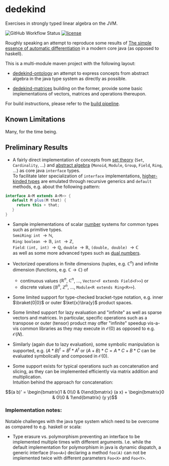 # dedekind

Exercises in strongly typed linear algebra on the JVM.

![GitHub Workflow Status](https://img.shields.io/github/actions/workflow/status/vincentk/dedekind/maven.yml?branch=main&style=flat-square)
[![license](https://img.shields.io/github/license/vincentk/dedekind.svg?style=flat-square)](LICENSE)

Roughly speaking an attempt to reproduce some results of [The simple essence of automatic differentiation](https://arxiv.org/abs/1804.00746#) in a modern core java (as opposed to haskell).

This is a multi-module maven project with the following layout:

* [dedekind-ontology](https://github.com/vincentk/dedekind/tree/main/dedekind-ontology) an attempt to express concepts from abstract algebra in the java type system as directly as possible.

* [dedekind-matrices](https://github.com/vincentk/dedekind/tree/main/dedekind-matrices) building on the former, provide some basic implementations of vectors, matrices and operations thereupon.

For build instructions, please refer to the [build pipeline](https://github.com/vincentk/dedekind/blob/main/.github/workflows/maven.yml).

## Known Limitations

Many, for the time being.

## Preliminary Results

* A fairly direct implementation of concepts from [set theory](https://github.com/vincentk/dedekind/blob/main/dedekind-ontology/src/main/java/com/github/vincentk/dedekind/sets/) (`Set`, `Cardinality`, ...) and [abstract algebra](https://github.com/vincentk/dedekind/tree/main/dedekind-ontology/src/main/java/com/github/vincentk/dedekind/algebra) (`Monoid`, `Module`, `Group`, `Field`, `Ring`, ...) as core java `interface` types. \
To facilitate later specialization of `interface` implementations, [higher-kinded types](https://www.baeldung.com/scala/higher-kinded-types) are emulated through recursive generics and `default` methods, e.g. about the following pattern:
```java
interface A<M extends A<M>> {
   default M plus(M that) {
     return this + that;
   }
}
```

* Sample implementations of scalar [number](https://github.com/vincentk/dedekind/tree/main/dedekind-ontology/src/main/java/com/github/vincentk/dedekind/numbers) systems for common types such as primitive types. \
`SemiRing`: `int` $\rightarrow \mathbb{N}$, \
`Ring`: `boolean` $\rightarrow \mathbb{B}$, `int` $\rightarrow \mathbb{Z}$, \
`Field`: `(int, int)` $\rightarrow \mathbb{Q}$, `double` $\rightarrow \mathbb{R}$, `(double, double)` $\rightarrow \mathbb{C}$ \
as well as some more advanced types such as [dual numbers](https://en.wikipedia.org/wiki/Dual_number).

* Vectorized operations in finite dimensions (tuples, e.g. $\mathbb C^n$) and infinite dimension (functions, e.g. $\mathbb C \rightarrow \mathbb C$) of
  * continuous values ($\mathbb R^n$, $\mathbb C^n$, ..., `Vector<F extends Field<F>>`) or
  * discrete values ($\mathbb B^n$, $\mathbb Z^n$, ..., `Module<R extends Ring<R>>`).

* Some limited support for type-checked bracket-type notation, e.g. inner $\braket{0|0}$ or outer $\ket{x}\bra{y}$ product spaces.

* Some limited support for lazy evaluation and "infinite" as well as sparse vectors and matrices. In particular, specific operations such as a transpose or outer (tensor) product may offer "infinite" speedup vis-a-vis common libraries as they may execute in $\mathcal{O}(0)$ as opposed to e.g. $\mathcal{O}(N)$.

* Similarly (again due to lazy evaluation), some symbolic manipulation is supported, e.g. $(A * B)^t = B^t * A^t$ or
$(A + B) * C = A * C + B * C$ can be evaluated symbolically and composed in $\mathcal{O}(0)$.

* Some support exists for typical operations such as concatenation and slicing, as they can be implemented efficiently via matrix addition and multiplication. \
Intuition behind the approach for concatenation:
```math
(a b)' = \begin{bmatrix}1 & 0\\0 & 0\end{bmatrix} (a x) + \begin{bmatrix}0 & 0\\0 & 1\end{bmatrix} (y y)
```


### Implementation notes:

Notable challenges with the java type system which need to be overcome as compared to e.g. haskell or scala:

* Type erasure vs. polymorphism preventing an interface to be implemented multiple times with different arguments. I.e. while the default implementation for polymorphism in java is dynamic dispatch, a generic interface (`Foo<A>`)  declaring a method `foo(A)` can not be implemented twice with different parameters `Foo<X>` and `Foo<Y>`.
